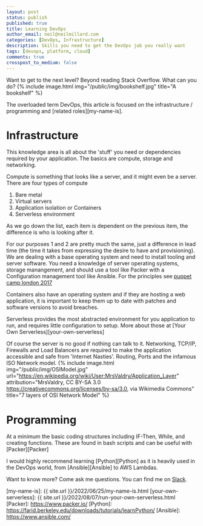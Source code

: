 ```yaml
---
layout: post
status: publish
published: true
title: Learning DevOps
author_email: neil@neilmillard.com
categories: [DevOps, Infrastructure]
description: Skills you need to get the DevOps job you really want
tags: [devops, platform, cloud]
comments: true
crosspost_to_medium: false
---
```

Want to get to the next level? Beyond reading Stack Overflow. What can you do?
{% include image.html
img="/public/img/bookshelf.jpg"
title="A bookshelf" %}

The overloaded term DevOps, this article is focused on the infrastructure / programming and [related roles][my-name-is].

Infrastructure
===========
This knowledge area is all about the 'stuff' you need or dependencies required by your application. The basics are
compute, storage and networking.

Compute is something that looks like a server, and it might even be a server.
There are four types of compute
1) Bare metal
2) Virtual servers
3) Application isolation or Containers
4) Serverless environment

As we go down the list, each item is dependent on the previous item, the difference is who is looking after it.

For our purposes 1 and 2 are pretty much the same, just a difference in lead time (the time it takes from expressing the
desire to have and provisioning). We are dealing with a base operating system and need to install tooling and server
software.
You need a knowledge of server operating systems, storage manangement, and should use a tool like Packer with a
Configuration management tool like Ansible.
For the principles see [puppet camp london 2017](/2017/06/10/puppet-camp-london-june-2017.html)

Containers also have an operating system and if they are hosting a web application, it is important to keep them up to
date with patches and software versions to avoid breaches.

Serverless provides the most abstracted environment for you application to run, and requires little configuration to
setup. More about those at [Your Own Serverless][your-own-serverless]

Of course the server is no good if nothing can talk to it. Networking, TCP/IP, Firewalls and Load Balancers are required
to make the application accessible and safe from 'Internet Nasties'. Routing, Ports and the infamous ISO Network model.
{% include image.html
img="/public/img/OSIModel.jpg"
url="https://en.wikipedia.org/wiki/User:MrsValdry/Application_Layer"
attribution="MrsValdry, CC BY-SA 3.0 <https://creativecommons.org/licenses/by-sa/3.0>, via Wikimedia Commons"
title="7 layers of OSI Network Model" %}

Programming
==========
At a minimum the basic coding structures including IF-Then, While, and creating functions. These are found in bash
scripts and can be useful with [Packer][Packer]

I would highly recommend learning [Python][Python] as it is heavily used in the DevOps world, from [Ansible][Ansible] to
AWS Lambdas.

Want to know more? Come ask me questions. You can find me on [Slack]({{site.data.slack.invite}}).

[my-name-is]: {{ site.url }}/2022/06/25/my-name-is.html
[your-own-serverless]: {{ site.url }}/2022/08/07/run-your-own-serverless.html
[Packer]: https://www.packer.io/
[Python]: https://farid.berkeley.edu/downloads/tutorials/learnPython/
[Ansible]: https://www.ansible.com/

